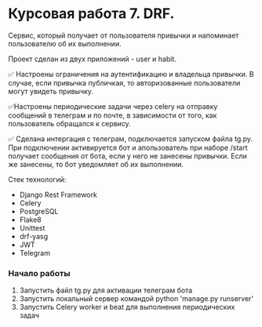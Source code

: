 Курсовая работа 7. DRF.
=======================
Сервис, который получает от пользователя привычки и напоминает пользователю об их выполнении.

Проект сделан из двух приложений - user и habit.

:white_check_mark: Настроены ограничения на аутентификацию и владельца привычки. В случае, если привычка публичкая, то авторизованные пользователи могут увидеть привычку.

:white_check_mark:Настроены периодические задачи через celery на отправку сообщений в телеграм и по почте, в зависимости от того, как пользователь обращался к сервису.

:white_check_mark: Сделана интергация с телеграм, подключается запуском файла tg.py. При подключении активируется бот и апользователь при наборе /start получает сообщения от бота, если у него не занесены привычки. Если же занесены, то бот уведомляет об их выполнении.

Стек технологий:

- Django Rest Framework
- Celery
- PostgreSQL
- Flake8
- Unittest
- drf-yasg
- JWT
- Telegram

### Начало работы
1. Запустить файл tg.py для активации телеграм бота
2. Запустить локальный сервер командой python 'manage.py runserver'
3. Запустить Celery worker и beat для выполнения периодических задач

